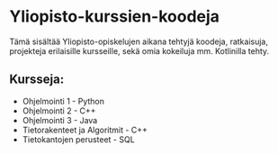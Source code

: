 # Yliopisto-kurssien-koodeja
Tämä sisältää Yliopisto-opiskelujen aikana tehtyjä koodeja, ratkaisuja, projekteja erilaisille kursseille, sekä omia kokeiluja mm. Kotlinilla tehty.

## Kursseja:
- Ohjelmointi 1 - Python
- Ohjelmointi 2 - C++
- Ohjelmointi 3 - Java
- Tietorakenteet ja Algoritmit - C++
- Tietokantojen perusteet - SQL